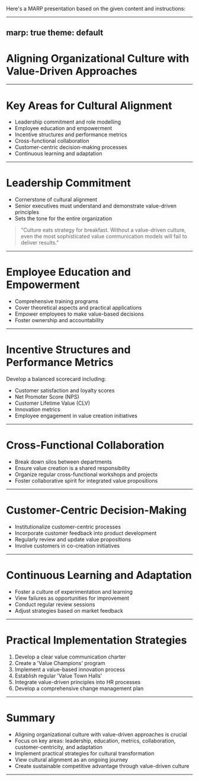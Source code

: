 Here's a MARP presentation based on the given content and instructions:

---
marp: true
theme: default
---

# Aligning Organizational Culture with Value-Driven Approaches

---

# Key Areas for Cultural Alignment

- Leadership commitment and role modelling
- Employee education and empowerment
- Incentive structures and performance metrics
- Cross-functional collaboration
- Customer-centric decision-making processes
- Continuous learning and adaptation

---

# Leadership Commitment

- Cornerstone of cultural alignment
- Senior executives must understand and demonstrate value-driven principles
- Sets the tone for the entire organization

> "Culture eats strategy for breakfast. Without a value-driven culture, even the most sophisticated value communication models will fail to deliver results."

---

# Employee Education and Empowerment

- Comprehensive training programs
- Cover theoretical aspects and practical applications
- Empower employees to make value-based decisions
- Foster ownership and accountability

---

# Incentive Structures and Performance Metrics

Develop a balanced scorecard including:
- Customer satisfaction and loyalty scores
- Net Promoter Score (NPS)
- Customer Lifetime Value (CLV)
- Innovation metrics
- Employee engagement in value creation initiatives

---

# Cross-Functional Collaboration

- Break down silos between departments
- Ensure value creation is a shared responsibility
- Organize regular cross-functional workshops and projects
- Foster collaborative spirit for integrated value propositions

---

# Customer-Centric Decision-Making

- Institutionalize customer-centric processes
- Incorporate customer feedback into product development
- Regularly review and update value propositions
- Involve customers in co-creation initiatives

---

# Continuous Learning and Adaptation

- Foster a culture of experimentation and learning
- View failures as opportunities for improvement
- Conduct regular review sessions
- Adjust strategies based on market feedback

---

# Practical Implementation Strategies

1. Develop a clear value communication charter
2. Create a 'Value Champions' program
3. Implement a value-based innovation process
4. Establish regular 'Value Town Halls'
5. Integrate value-driven principles into HR processes
6. Develop a comprehensive change management plan

---

# Summary

- Aligning organizational culture with value-driven approaches is crucial
- Focus on key areas: leadership, education, metrics, collaboration, customer-centricity, and adaptation
- Implement practical strategies for cultural transformation
- View cultural alignment as an ongoing journey
- Create sustainable competitive advantage through value-driven culture

---